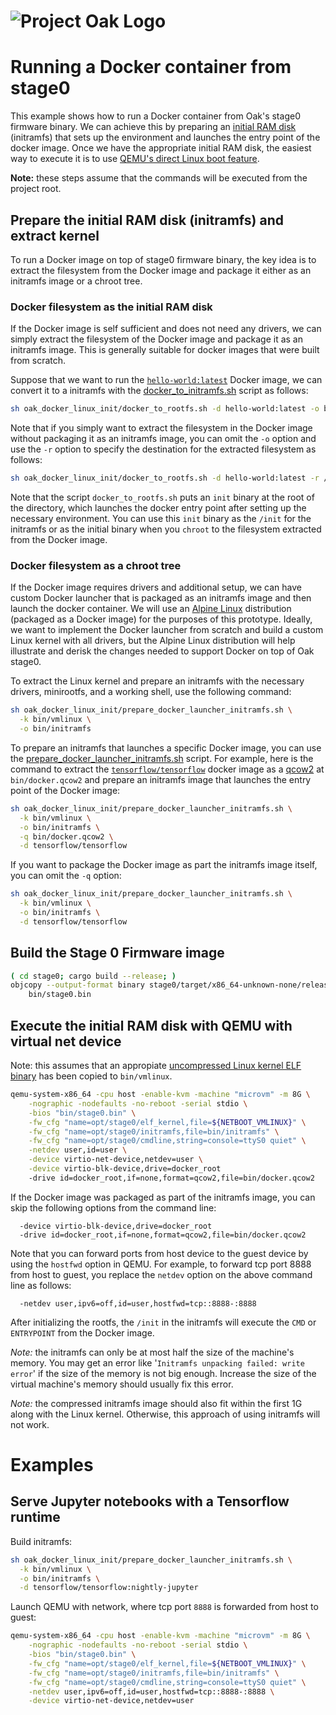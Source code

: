<!-- Oak Logo Start -->
<!-- An HTML element is intentionally used since GitHub recommends this approach to handle different images in dark/light modes. Ref: https://docs.github.com/en/get-started/writing-on-github/getting-started-with-writing-and-formatting-on-github/basic-writing-and-formatting-syntax#specifying-the-theme-an-image-is-shown-to -->
<!-- markdownlint-disable-next-line MD033 -->
<h1><picture><source media="(prefers-color-scheme: dark)" srcset="../docs/oak-logo/svgs/oak-logo-negative.svg?sanitize=true"><source media="(prefers-color-scheme: light)" srcset="../docs/oak-logo/svgs/oak-logo.svg?sanitize=true"><img alt="Project Oak Logo" src="../docs/oak-logo/svgs/oak-logo.svg?sanitize=true"></picture></h1>
<!-- Oak Logo End -->

# Running a Docker container from stage0

This example shows how to run a Docker container from Oak's stage0 firmware
binary. We can achieve this by preparing an
[initial RAM disk](https://en.wikipedia.org/wiki/Initial_ramdisk) (initramfs)
that sets up the environment and launches the entry point of the docker image.
Once we have the appropriate initial RAM disk, the easiest way to execute it is
to use
[QEMU's direct Linux boot feature](https://qemu-project.gitlab.io/qemu/system/linuxboot.html).

**Note:** these steps assume that the commands will be executed from the project
root.

## Prepare the initial RAM disk (initramfs) and extract kernel

To run a Docker image on top of stage0 firmware binary, the key idea is to
extract the filesystem from the Docker image and package it either as an
initramfs image or a chroot tree.

### Docker filesystem as the initial RAM disk

If the Docker image is self sufficient and does not need any drivers, we can
simply extract the filesystem of the Docker image and package it as an initramfs
image. This is generally suitable for docker images that were built from
scratch.

Suppose that we want to run the
[`hello-world:latest`](https://hub.docker.com/_/hello-world) Docker image, we
can convert it to a initramfs with the
[docker_to_initramfs.sh](docker_to_initramfs.sh) script as follows:

```bash
sh oak_docker_linux_init/docker_to_rootfs.sh -d hello-world:latest -o bin/initramfs
```

Note that if you simply want to extract the filesystem in the Docker image
without packaging it as an initramfs image, you can omit the `-o` option and use
the `-r` option to specify the destination for the extracted filesystem as
follows:

```bash
sh oak_docker_linux_init/docker_to_rootfs.sh -d hello-world:latest -r /tmp/docker_rootfs
```

Note that the script `docker_to_rootfs.sh` puts an `init` binary at the root of
the directory, which launches the docker entry point after setting up the
necessary environment. You can use this `init` binary as the `/init` for the
initramfs or as the initial binary when you `chroot` to the filesystem extracted
from the Docker image.

### Docker filesystem as a chroot tree

If the Docker image requires drivers and additional setup, we can have custom
Docker launcher that is packaged as an initramfs image and then launch the
docker container. We will use an [Alpine Linux](https://www.alpinelinux.org/)
distribution (packaged as a Docker image) for the purposes of this prototype.
Ideally, we want to implement the Docker launcher from scratch and build a
custom Linux kernel with all drivers, but the Alpine Linux distribution will
help illustrate and derisk the changes needed to support Docker on top of Oak
stage0.

To extract the Linux kernel and prepare an initramfs with the necessary drivers,
minirootfs, and a working shell, use the following command:

```bash
sh oak_docker_linux_init/prepare_docker_launcher_initramfs.sh \
  -k bin/vmlinux \
  -o bin/initramfs
```

To prepare an initramfs that launches a specific Docker image, you can use the
[prepare_docker_launcher_initramfs.sh](../oak_docker_linux_init/prepare_docker_launcher_initramfs.sh)
script. For example, here is the command to extract the
[`tensorflow/tensorflow`](https://hub.docker.com/r/tensorflow/tensorflow/)
docker image as a
[qcow2](https://qemu-project.gitlab.io/qemu/system/images.html#cmdoption-image-formats-arg-qcow2)
at `bin/docker.qcow2` and prepare an initramfs image that launches the entry
point of the Docker image:

```bash
sh oak_docker_linux_init/prepare_docker_launcher_initramfs.sh \
  -k bin/vmlinux \
  -o bin/initramfs \
  -q bin/docker.qcow2 \
  -d tensorflow/tensorflow
```

If you want to package the Docker image as part the initramfs image itself, you
can omit the `-q` option:

```bash
sh oak_docker_linux_init/prepare_docker_launcher_initramfs.sh \
  -k bin/vmlinux \
  -o bin/initramfs \
  -d tensorflow/tensorflow
```

## Build the Stage 0 Firmware image

```bash
( cd stage0; cargo build --release; )
objcopy --output-format binary stage0/target/x86_64-unknown-none/release/oak_stage0 \
    bin/stage0.bin
```

## Execute the initial RAM disk with QEMU with virtual net device

Note: this assumes that an appropiate
[uncompressed Linux kernel ELF binary](/docs/development.md#extracting-vmlinux-from-your-linux-installation)
has been copied to `bin/vmlinux`.

```bash
qemu-system-x86_64 -cpu host -enable-kvm -machine "microvm" -m 8G \
    -nographic -nodefaults -no-reboot -serial stdio \
    -bios "bin/stage0.bin" \
    -fw_cfg "name=opt/stage0/elf_kernel,file=${NETBOOT_VMLINUX}" \
    -fw_cfg "name=opt/stage0/initramfs,file=bin/initramfs" \
    -fw_cfg "name=opt/stage0/cmdline,string=console=ttyS0 quiet" \
    -netdev user,id=user \
    -device virtio-net-device,netdev=user \
    -device virtio-blk-device,drive=docker_root
    -drive id=docker_root,if=none,format=qcow2,file=bin/docker.qcow2
```

If the Docker image was packaged as part of the initramfs image, you can skip
the following options from the command line:

```text
  -device virtio-blk-device,drive=docker_root
  -drive id=docker_root,if=none,format=qcow2,file=bin/docker.qcow2
```

Note that you can forward ports from host device to the guest device by using
the `hostfwd` option in QEMU. For example, to forward tcp port 8888 from host to
guest, you replace the `netdev` option on the above command line as follows:

```text
  -netdev user,ipv6=off,id=user,hostfwd=tcp::8888-:8888
```

After initializing the rootfs, the `/init` in the initramfs will execute the
`CMD` or `ENTRYPOINT` from the Docker image.

_Note:_ the initramfs can only be at most half the size of the machine's memory.
You may get an error like '`Initramfs unpacking failed: write error`' if the
size of the memory is not big enough. Increase the size of the virtual machine's
memory should usually fix this error.

_Note:_ the compressed initramfs image should also fit within the first 1G along
with the Linux kernel. Otherwise, this approach of using initramfs will not
work.

# Examples

## Serve Jupyter notebooks with a Tensorflow runtime

Build initramfs:

```bash
sh oak_docker_linux_init/prepare_docker_launcher_initramfs.sh \
  -k bin/vmlinux \
  -o bin/initramfs \
  -d tensorflow/tensorflow:nightly-jupyter
```

Launch QEMU with network, where tcp port `8888` is forwarded from host to guest:

```bash
qemu-system-x86_64 -cpu host -enable-kvm -machine "microvm" -m 8G \
    -nographic -nodefaults -no-reboot -serial stdio \
    -bios "bin/stage0.bin" \
    -fw_cfg "name=opt/stage0/elf_kernel,file=${NETBOOT_VMLINUX}" \
    -fw_cfg "name=opt/stage0/initramfs,file=bin/initramfs" \
    -fw_cfg "name=opt/stage0/cmdline,string=console=ttyS0 quiet" \
    -netdev user,ipv6=off,id=user,hostfwd=tcp::8888-:8888 \
    -device virtio-net-device,netdev=user
```
